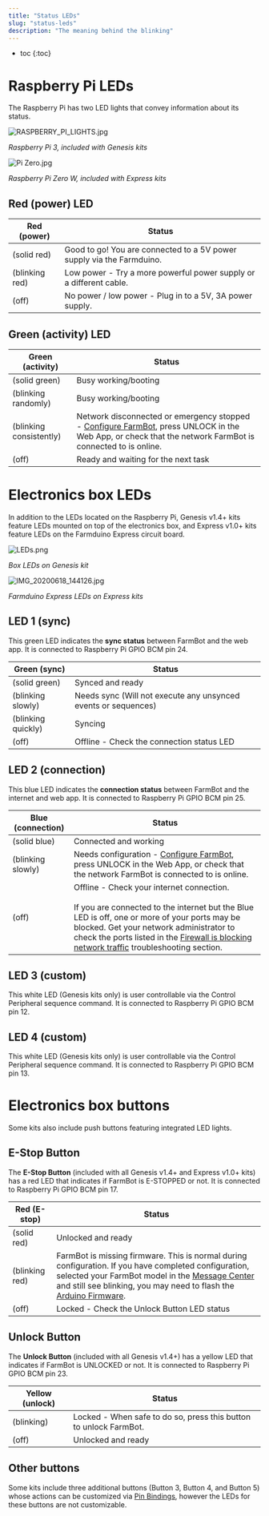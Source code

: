 ```yaml
---
title: "Status LEDs"
slug: "status-leds"
description: "The meaning behind the blinking"
---
```


* toc
{:toc}

# Raspberry Pi LEDs
The Raspberry Pi has two LED lights that convey information about its status.

![RASPBERRY_PI_LIGHTS.jpg](_images/RASPBERRY_PI_LIGHTS.jpg)

_Raspberry Pi 3, included with Genesis kits_



![Pi Zero.jpg](_images/Pi_Zero.jpg)

_Raspberry Pi Zero W, included with Express kits_

## Red (power) LED

|Red (power)                   |Status                        |
|------------------------------|------------------------------|
|<span class="fa fa-circle led red"></span> (solid red)|Good to go! You are connected to a 5V power supply via the Farmduino.
|<span class="fa fa-sun-o led red"></span> (blinking red)|Low power - Try a more powerful power supply or a different cable.
|<span class="fa fa-circle-thin led red"></span>  (off)|No power / low power - Plug in to a 5V, 3A power supply.

## Green (activity) LED

|Green (activity)              |Status                        |
|------------------------------|------------------------------|
|<span class="fa fa-circle led green"></span> (solid green)|Busy working/booting
|<span class="fa fa-sun-o led green"></span> (blinking randomly)|Busy working/booting
|<span class="fa fa-sun-o led green"></span> (blinking consistently)|Network disconnected or emergency stopped - [Configure FarmBot](configurator.md), press <span class="fb-button fb-yellow">UNLOCK</span> in the Web App, or check that the network FarmBot is connected to is online.
|<span class="fa fa-circle-thin led green"></span> (off)|Ready and waiting for the next task

# Electronics box LEDs
In addition to the LEDs located on the Raspberry Pi, Genesis v1.4+ kits feature LEDs mounted on top of the electronics box, and Express v1.0+ kits feature LEDs on the Farmduino Express circuit board.

![LEDs.png](_images/LEDs.png)

_Box LEDs on Genesis kit_



![IMG_20200618_144126.jpg](_images/IMG_20200618_144126.jpg)

_Farmduino Express LEDs on Express kits_

## LED 1 (sync)
This green LED indicates the **sync status** between FarmBot and the web app. It is connected to Raspberry Pi GPIO BCM pin 24.

|Green (sync)                  |Status                        |
|------------------------------|------------------------------|
|<span class="fa fa-circle led green"></span> (solid green)|Synced and ready
|<span class="fa fa-sun-o led green"></span> (blinking slowly)|Needs sync (Will not execute any unsynced events or sequences)
|<span class="fa fa-sun-o led green"></span> (blinking quickly)|Syncing
|<span class="fa fa-circle-thin led green"></span> (off)|Offline - Check the connection status LED

## LED 2 (connection)
This blue LED indicates the **connection status** between FarmBot and the internet and web app. It is connected to Raspberry Pi GPIO BCM pin 25.

|Blue (connection)             |Status                        |
|------------------------------|------------------------------|
|<span class="fa fa-circle led blue"></span> (solid blue)|Connected and working
|<span class="fa fa-sun-o led blue"></span> (blinking slowly)|Needs configuration - [Configure FarmBot](configurator.md), press <span class="fb-button fb-yellow">UNLOCK</span> in the Web App, or check that the network FarmBot is connected to is online.
|<span class="fa fa-circle-thin led blue"></span> (off)|Offline - Check your internet connection.<br><br>If you are connected to the internet but the Blue LED is off, one or more of your ports may be blocked. Get your network administrator to check the ports listed in the [Firewall is blocking network traffic](../../Extras/troubleshooting/connecting-farmbot-to-the-web-app.md#6-firewall-is-blocking-network-traffic) troubleshooting section.

## LED 3 (custom)
This white LED (Genesis kits only) is user controllable via the <span class="fb-step fb-write-pin">Control Peripheral</span> sequence command. It is connected to Raspberry Pi GPIO BCM pin 12.

## LED 4 (custom)
This white LED (Genesis kits only) is user controllable via the <span class="fb-step fb-write-pin">Control Peripheral</span> sequence command. It is connected to Raspberry Pi GPIO BCM pin 13.

# Electronics box buttons
Some kits also include push buttons featuring integrated LED lights.

## E-Stop Button
The **E-Stop Button** (included with all Genesis v1.4+ and Express v1.0+ kits) has a red LED that indicates if FarmBot is <span class="fb-button fb-red">E-STOPPED</span> or not. It is connected to Raspberry Pi GPIO BCM pin 17.

|Red (E-stop)                  |Status                        |
|------------------------------|------------------------------|
|<span class="fa fa-circle led red"></span> (solid red)|Unlocked and ready
|<span class="fa fa-sun-o led red"></span> (blinking red)|FarmBot is missing firmware. This is normal during configuration. If you have completed configuration, selected your FarmBot model in the [Message Center](../../The-FarmBot-Web-App/the-farmbot-web-app/message-center.md) and still see blinking, you may need to flash the [Arduino Firmware](../arduino-firmware.md).
|<span class="fa fa-circle-thin led red"></span> (off)|Locked - Check the Unlock Button LED status

## Unlock Button
The **Unlock Button** (included with all Genesis v1.4+) has a yellow LED that indicates if FarmBot is <span class="fb-button fb-yellow">UNLOCKED</span> or not. It is connected to Raspberry Pi GPIO BCM pin 23.

|Yellow (unlock)               |Status                        |
|------------------------------|------------------------------|
|<span class="fa fa-sun-o led orange"></span> (blinking)|Locked - When safe to do so, press this button to unlock FarmBot.
|<span class="fa fa-circle-thin led orange"></span> (off)|Unlocked and ready

## Other buttons
Some kits include three additional buttons (Button 3, Button 4, and Button 5) whose actions can be customized via [Pin Bindings](../../The-FarmBot-Web-App/settings/pin-bindings.md), however the LEDs for these buttons are not customizable.
